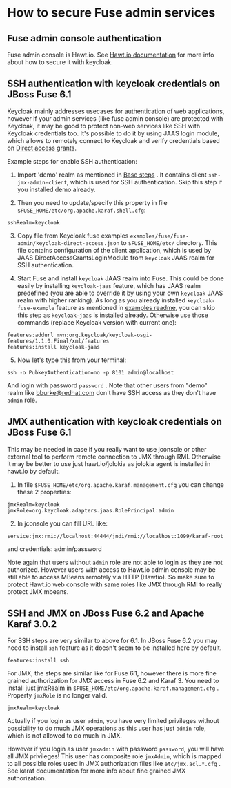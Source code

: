 How to secure Fuse admin services
=================================

Fuse admin console authentication
---------------------------------
Fuse admin console is Hawt.io. See [Hawt.io documentation](http://hawt.io/docs/index.html) for more info about how to secure it with keycloak.


SSH authentication with keycloak credentials on JBoss Fuse 6.1
--------------------------------------------------------------

Keycloak mainly addresses usecases for authentication of web applications, however if your admin services (like fuse admin console) are protected
with Keycloak, it may be good to protect non-web services like SSH with Keycloak credentials too. It's possible to do it by using JAAS login module, which
allows to remotely connect to Keycloak and verify credentials based on [Direct access grants](http://docs.jboss.org/keycloak/docs/1.1.0.Beta2/userguide/html/direct-access-grants.html).
  
Example steps for enable SSH authentication:

1) Import 'demo' realm as mentioned in [Base steps](../README.md#base-steps) . It contains client `ssh-jmx-admin-client`, which is used for SSH authentication.
Skip this step if you installed demo already. 

2) Then you need to update/specify this property in file `$FUSE_HOME/etc/org.apache.karaf.shell.cfg`:

```
sshRealm=keycloak
```

3) Copy file from Keycloak fuse examples `examples/fuse/fuse-admin/keycloak-direct-access.json` to `$FUSE_HOME/etc/` directory. 
This file contains configuration of the client application, which is used by JAAS DirectAccessGrantsLoginModule from `keycloak` JAAS realm for SSH authentication.
 
4) Start Fuse and install `keycloak` JAAS realm into Fuse. This could be done easily by installing `keycloak-jaas` feature, which has JAAS realm predefined 
(you are able to override it by using your own `keycloak` JAAS realm with higher ranking). As long as you already installed `keycloak-fuse-example` feature as mentioned 
in [examples readme](../README.md), you can skip this step as `keycloak-jaas` is installed already. Otherwise use those commands (replace Keycloak version with current one):

```
features:addurl mvn:org.keycloak/keycloak-osgi-features/1.1.0.Final/xml/features
features:install keycloak-jaas
```

5) Now let's type this from your terminal:

```
ssh -o PubkeyAuthentication=no -p 8101 admin@localhost
```

And login with password `password` . Note that other users from "demo" realm like bburke@redhat.com don't have SSH access as they don't have `admin` role.
 

JMX authentication with keycloak credentials on JBoss Fuse 6.1
--------------------------------------------------------------

This may be needed in case if you really want to use jconsole or other external tool to perform remote connection to JMX through RMI. Otherwise it may 
be better to use just hawt.io/jolokia as jolokia agent is installed in hawt.io by default.
 
1) In file `$FUSE_HOME/etc/org.apache.karaf.management.cfg` you can change these 2 properties:

```
jmxRealm=keycloak
jmxRole=org.keycloak.adapters.jaas.RolePrincipal:admin
```

2) In jconsole you can fill URL like:

```
service:jmx:rmi://localhost:44444/jndi/rmi://localhost:1099/karaf-root
```

and credentials: admin/password

Note again that users without `admin` role are not able to login as they are not authorized. However users with access to Hawt.io admin console 
may be still able to access MBeans remotely via HTTP (Hawtio). So make sure to protect Hawt.io web console with same roles like JMX through RMI to 
really protect JMX mbeans.


SSH and JMX on JBoss Fuse 6.2 and Apache Karaf 3.0.2
--------------------------------------------
For SSH steps are very similar to above for 6.1. In JBoss Fuse 6.2 you may need to install `ssh` feature as it doesn't seem to be installed here by default.

```
features:install ssh
```

For JMX, the steps are similar like for Fuse 6.1, however there is more fine grained authorization for JMX access in Fuse 6.2 and Karaf 3. 
You need to install just jmxRealm in `$FUSE_HOME/etc/org.apache.karaf.management.cfg` . Property `jmxRole` is no longer valid.

```
jmxRealm=keycloak
``` 

Actually if you login as user `admin`, you have very limited privileges without possibility to do much JMX operations as this user has just `admin` role, which is not allowed to do much in JMX.

However if you login as user `jmxadmin` with password `password`, you will have all JMX privileges! This user has composite role `jmxAdmin`, which is mapped to
all possible roles used in JMX authorization files like `etc/jmx.acl.*.cfg` . See karaf documentation for more info about fine grained JMX authorization.

